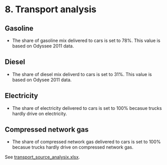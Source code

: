 # 8. Transport analysis


## Gasoline

- The share of gasoline mix delivered to cars is set to 78%. This value is based on Odyssee 2011 data.


## Diesel

- The share of diesel mix deliverd to cars is set to 31%. This value is based on Odysee 2011 data.


## Electricity

- The share of electricity delivered to cars is set to 100% becasue trucks hardly drive on electricity.


## Compressed network gas

- The share of compressed network gas delivered to cars is set to 100% becasue trucks hardly drive on compressed network gas.


See [transport_source_analysix.xlsx](../../eu/2012/8_transport/transport_source_analysis.xlsx).